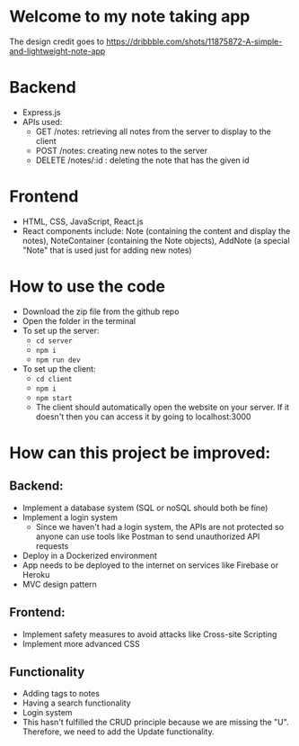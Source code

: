 # Welcome to my note taking app
The design credit goes to https://dribbble.com/shots/11875872-A-simple-and-lightweight-note-app

# Backend
- Express.js
- APIs used:
  - GET /notes: retrieving all notes from the server to display to the client
  - POST /notes: creating new notes to the server
  - DELETE /notes/:id : deleting the note that has the given id

# Frontend
- HTML, CSS, JavaScript, React.js
- React components include: Note (containing the content and display the notes), NoteContainer (containing the Note objects), AddNote (a special "Note" that is used just for adding new notes)

# How to use the code
  - Download the zip file from the github repo
  - Open the folder in the terminal
  - To set up the server:
      - `cd server`
      - `npm i`
      - `npm run dev`
  - To set up the client:
    -   `cd client`
    -   `npm i`
    -   `npm start`
    -   The client should automatically open the website on your server. If it doesn't then you can access it by going to localhost:3000

# How can this project be improved:
## Backend:
- Implement a database system (SQL or noSQL should both be fine)
- Implement a login system
    - Since we haven't had a login system, the APIs are not protected so anyone can use tools like Postman to send unauthorized API requests
- Deploy in a Dockerized environment
- App needs to be deployed to the internet on services like Firebase or Heroku
- MVC design pattern
## Frontend:
- Implement safety measures to avoid attacks like Cross-site Scripting
- Implement more advanced CSS
## Functionality
- Adding tags to notes
- Having a search functionality
- Login system
- This hasn't fulfilled the CRUD principle because we are missing the "U". Therefore, we need to add the Update functionality.
